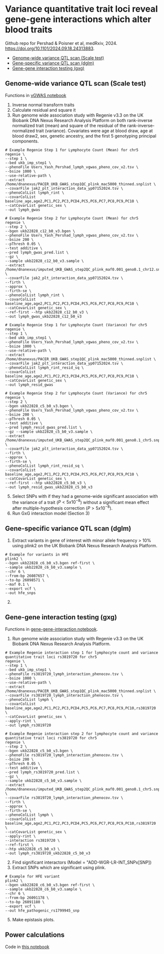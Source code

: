 # Variance quantitative trait loci reveal gene-gene interactions which alter blood traits

Github repo for Pershad & Poisner et al, medRxiv, 2024. https://doi.org/10.1101/2024.09.18.24313883.


<!--ts-->
   * [Genome-wide variance QTL scan (Scale test)](#scale)
   * [Gene-specific variance QTL scan (dglm)](#dglm)
   * [Gene-gene interaction testing (gxg)](#gxg)
<!--te-->

## Genome-wide variance QTL scan (Scale test)

Functions in [vGWAS notebook](https://github.com/bicklab/gxg-interaction-modeling/blob/main/vGWAS_code.ipynb)

1. Inverse normal transform traits
2. Calculate residual and square it
3. Run genome wide association study with Regenie v3.3 on the UK Biobank DNA Nexus Research Analysis Platform on both rank-inverse normalized trait (mean) and square of the residual of the rank-inverse-normalized trait (variance). Covariates were age at blood draw, age at blood draw2, sex, genetic ancestry, and the first 5 genotyping principal components.
```
# Example Regenie Step 1 for Lymphocyte Count (Mean) for chr5 
regenie \
--step 1 \
--bed ukb_imp_step1 \
--phenoFile Users_Yash_Pershad_lymph_vgwas_pheno_cov_v2.tsv \
--bsize 1000 \
--use-relative-path \
--extract /home/dnanexus/PACER_UKB_GWAS_step1QC_plink_mac5000_thinned.snplist \
--covarFile jak2_plt_interaction_data_yp07152024.tsv \
--phenoColList lymph_rint \
--covarColList baseline_age,age2,PC1,PC2,PC3,PCD4,PC5,PC6,PC7,PC8,PC9,PC10 \
--catCovarList genetic_sex \
--out lymph_gwas

# Example Regenie Step 2 for Lymphocyte Count (Mean) for chr5
regenie \
--step 2 \
--bgen ukb22828_c12_b0_v3.bgen \
--phenoFile Users_Yash_Pershad_lymph_vgwas_pheno_cov_v2.tsv \
--bsize 200 \
--pThresh 0.05 \
--test additive \
--pred lymph_gwas_pred.list \
--gz \
--sample ukb22828_c12_b0_v3.sample \
--extract /home/dnanexus/imputed_UKB_GWAS_step2QC_plink_maf0.001_geno0.1_chr12.snplist \
--covarFile jak2_plt_interaction_data_yp07152024.tsv \
--firth \
--approx \
--firth-se \
--phenoColList lymph_rint \
--covarColList baseline_age,age2,PC1,PC2,PC3,PCD4,PC5,PC6,PC7,PC8,PC9,PC10 \
--catCovarList genetic_sex \
--ref-first --htp ukb22828_c12_b0_v3 \
--out lymph_gwas_ukb22828_c12_b0_v3

# Example Regenie Step 1 for Lymphocyte Count (Variance) for chr5 
regenie \
--step 1 \
--bed ukb_imp_step1 \
--phenoFile Users_Yash_Pershad_lymph_vgwas_pheno_cov_v2.tsv \
--bsize 1000 \
--use-relative-path \
--extract /home/dnanexus/PACER_UKB_GWAS_step1QC_plink_mac5000_thinned.snplist \
--covarFile jak2_plt_interaction_data_yp07152024.tsv \
--phenoColList lymph_rint_resid_sq \
--covarColList baseline_age,age2,PC1,PC2,PC3,PCD4,PC5,PC6,PC7,PC8,PC9,PC10 \
--catCovarList genetic_sex \
--out lymph_resid_gwas

# Example Regenie Step 2 for Lymphocyte Count (Variance) for chr5
regenie \
--step 2 \
--bgen ukb22828_c5_b0_v3.bgen \
--phenoFile Users_Yash_Pershad_lymph_vgwas_pheno_cov_v2.tsv \
--bsize 200 \
--pThresh 0.05 \
--test additive \
--pred lymph_resid_gwas_pred.list \
--gz --sample ukb22828_c5_b0_v3.sample \
--extract /home/dnanexus/imputed_UKB_GWAS_step2QC_plink_maf0.001_geno0.1_chr5.snplist \
--covarFile jak2_plt_interaction_data_yp07152024.tsv \
--firth \
--approx \
--firth-se \
--phenoColList lymph_rint_resid_sq \
--covarColList baseline_age,age2,PC1,PC2,PC3,PCD4,PC5,PC6,PC7,PC8,PC9,PC10 \
--catCovarList genetic_sex \
--ref-first --htp ukb22828_c5_b0_v3 \
--out lymph_resid_gwas_ukb22828_c5_b0_v3

```
5. Select SNPs with if they had a genome-wide significant association with the variance of a trait ($P < 5x10^{-8}$) without a significant mean effect after multiple-hypothesis correction ($P > 5x10^{-8}$).
6. Run GxG interaction model (Section 3)


## Gene-specific variance QTL scan (dglm)
1. Extract variants in gene of interest with minor allele frequency > 10% using plink2 on the UK Biobank DNA Nexus Research Analysis Platform.
```
# Example for variants in HFE
plink2 \
--bgen ukb22828_c6_b0_v3.bgen ref-first \
--sample ukb22828_c6_b0_v3.sample \
--chr 6 \
--from-bp 26087657 \
--to-bp 26098571 \
--maf 0.1 \
--export vcf \
--out hfe_snps
```

2.

## Gene-gene interaction testing (gxg)
Functions in [gene-gene-interaction notebook](https://github.com/bicklab/gxg-interaction-modeling/blob/main/gene-gene-interaction_code.ipynb).

1. Run genome wide association study with Regenie v3.3 on the UK Biobank DNA Nexus Research Analysis Platform.
```
# Example Regenie interaction step 1 for lymphocyte count and variance quantitative trait loci rs3819720 for chr5
regenie \
--step 1 \
--bed ukb_imp_step1 \
--phenoFile rs3819720_lymph_interaction_phenocov.tsv \
--bsize 1000 \
--use-relative-path \
--extract /home/dnanexus/PACER_UKB_GWAS_step1QC_plink_mac5000_thinned.snplist \
--covarFile rs3819720_lymph_interaction_phenocov.tsv \
--phenoColList lymph \
--covarColList baseline_age,age2,PC1,PC2,PC3,PCD4,PC5,PC6,PC7,PC8,PC9,PC10,rs3819720 \
--catCovarList genetic_sex \
--apply-rint \
--out lymph_rs3819720

# Example Regenie interaction step 2 for lymphocyte count and variance quantitative trait loci rs3819720 for chr5
regenie \
--step 2 \
--bgen ukb22828_c5_b0_v3.bgen \
--phenoFile rs3819720_lymph_interaction_phenocov.tsv \
--bsize 200 \
--pThresh 0.05 \
--test additive \
--pred lymph_rs3819720_pred.list \
--gz \
--sample ukb22828_c5_b0_v3.sample \
--extract /home/dnanexus/imputed_UKB_GWAS_step2QC_plink_maf0.001_geno0.1_chr5.snplist \
--covarFile rs3819720_lymph_interaction_phenocov.tsv \
--firth \
--approx \
--firth-se \
--phenoColList lymph \
--covarColList baseline_age,age2,PC1,PC2,PC3,PCD4,PC5,PC6,PC7,PC8,PC9,PC10,rs3819720 \
--catCovarList genetic_sex \
--apply-rint \
--interaction rs3819720 \
--ref-first \
--htp ukb22828_c5_b0_v3 \
--out lymph_rs3819720_ukb22828_c5_b0_v3
```
2. Find significant interactors (Model = "ADD-WGR-LR-INT_SNPx[SNP])
3. Extract SNPs which are significant using plink.
```
# Example for HFE variant
plink2 \
--bgen ukb22828_c6_b0_v3.bgen ref-first \
--sample ukb22828_c6_b0_v3.sample \
--chr 6 \
--from-bp 26091178 \
--to-bp 26091180 \
--export vcf \
--out hfe_pathogenic_rs1799945_snp
```
5. Make epistasis plots.

## Power calculations
Code in [this notebook](https://github.com/bicklab/gxg-interaction-modeling/blob/main/Epistasis%20power%20calculations.ipynb)
